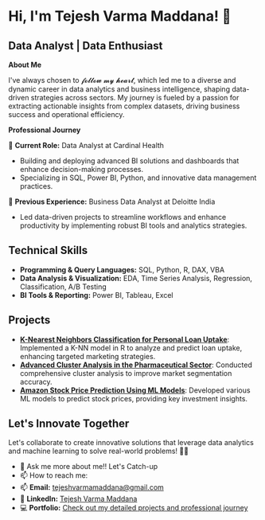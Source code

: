 # Hi, I'm Tejesh Varma Maddana! 👋

## Data Analyst | Data Enthusiast 

**About Me**

I've always chosen to 𝓯𝓸𝓵𝓵𝓸𝔀 𝓶𝔂 𝓱𝓮𝓪𝓻𝓽, which led me to a diverse and dynamic career in data analytics and business intelligence, shaping data-driven strategies across sectors. My journey is fueled by a passion for extracting actionable insights from complex datasets, driving business success and operational efficiency.

**Professional Journey**

🚀 **Current Role:** Data Analyst at Cardinal Health
   - Building and deploying advanced BI solutions and dashboards that enhance decision-making processes.
   - Specializing in SQL, Power BI, Python, and innovative data management practices.

🚀 **Previous Experience:** Business Data Analyst at Deloitte India
   - Led data-driven projects to streamline workflows and enhance productivity by implementing robust BI tools and analytics strategies.

## Technical Skills

- **Programming & Query Languages:** SQL, Python, R, DAX, VBA
- **Data Analysis & Visualization:** EDA, Time Series Analysis, Regression, Classification, A/B Testing
- **BI Tools & Reporting:** Power BI, Tableau, Excel

## Projects

- **[K-Nearest Neighbors Classification for Personal Loan Uptake](https://github.com/teja111111/KNN-Classification.git)**: Implemented a K-NN model in R to analyze and predict loan uptake, enhancing targeted marketing strategies.
- **[Advanced Cluster Analysis in the Pharmaceutical Sector](https://github.com/teja111111/Advanced-Cluster-Analysis-in-Pharmaceutical-Sector.git)**: Conducted comprehensive cluster analysis to improve market segmentation accuracy.
- **[Amazon Stock Price Prediction Using ML Models](https://github.com/teja111111/Amazon-Stock-Price-Prediction.git)**: Developed various ML models to predict stock prices, providing key investment insights.

## Let's Innovate Together

Let's collaborate to create innovative solutions that leverage data analytics and machine learning to solve real-world problems! 🚀🤖
- 💬 Ask me more about me!! Let's Catch-up
- 📫 How to reach me:
- 📫 **Email:** [tejeshvarmamaddana@gmail.com](mailto:tejeshvarmamaddana@gmail.com)
- 👥 **LinkedIn:** [Tejesh Varma Maddana](https://www.linkedin.com/in/tejesh11/)
- 💻 **Portfolio:** [Check out my detailed projects and professional journey](https://github.com/teja111111?tab=repositories)
